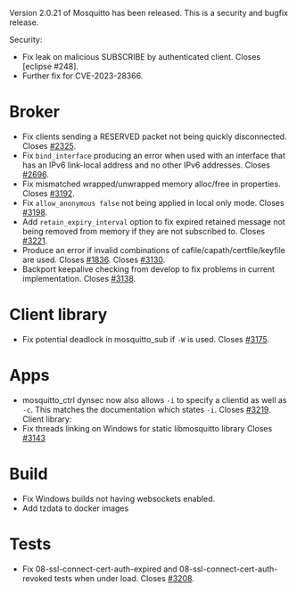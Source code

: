 <!--
.. title: Version 2.0.21 released.
.. slug: version-2-0-21-released
.. date: 2025-03-06 14:53:38 UTC
.. tags: Releases
.. category:
.. link:
.. description:
.. type: text
-->

Version 2.0.21 of Mosquitto has been released. This is a security and bugfix release.

Security:
- Fix leak on malicious SUBSCRIBE by authenticated client.
  Closes [eclipse #248].
- Further fix for CVE-2023-28366.

# Broker
- Fix clients sending a RESERVED packet not being quickly disconnected.
  Closes [#2325].
- Fix `bind_interface` producing an error when used with an interface that has
  an IPv6 link-local address and no other IPv6 addresses. Closes [#2696].
- Fix mismatched wrapped/unwrapped memory alloc/free in properties. Closes [#3192].
- Fix `allow_anonymous false` not being applied in local only mode. Closes [#3198].
- Add `retain_expiry_interval` option to fix expired retained message not
  being removed from memory if they are not subscribed to. Closes [#3221].
- Produce an error if invalid combinations of cafile/capath/certfile/keyfile
  are used. Closes [#1836]. Closes [#3130].
- Backport keepalive checking from develop to fix problems in current
  implementation. Closes [#3138].

# Client library
- Fix potential deadlock in mosquitto_sub if `-W` is used. Closes [#3175].

# Apps
- mosquitto_ctrl dynsec now also allows `-i` to specify a clientid as well as
  `-c`. This matches the documentation which states `-i`. Closes [#3219].
Client library:
- Fix threads linking on Windows for static libmosquitto library
  Closes [#3143]

# Build
- Fix Windows builds not having websockets enabled.
- Add tzdata to docker images

# Tests
- Fix 08-ssl-connect-cert-auth-expired and 08-ssl-connect-cert-auth-revoked
  tests when under load. Closes [#3208].

[#eclipse 248]: https://gitlab.eclipse.org/security/vulnerability-reports/-/issues/248
[#1836]: https://github.com/eclipse/mosquitto/issues/1836
[#2325]: https://github.com/eclipse/mosquitto/issues/2325
[#2696]: https://github.com/eclipse/mosquitto/issues/2696
[#3130]: https://github.com/eclipse/mosquitto/issues/3130
[#3138]: https://github.com/eclipse/mosquitto/issues/3138
[#3143]: https://github.com/eclipse/mosquitto/issues/3143
[#3175]: https://github.com/eclipse/mosquitto/issues/3175
[#3192]: https://github.com/eclipse/mosquitto/issues/3192
[#3198]: https://github.com/eclipse/mosquitto/issues/3198
[#3208]: https://github.com/eclipse/mosquitto/issues/3208
[#3219]: https://github.com/eclipse/mosquitto/issues/3219
[#3221]: https://github.com/eclipse/mosquitto/issues/3221
